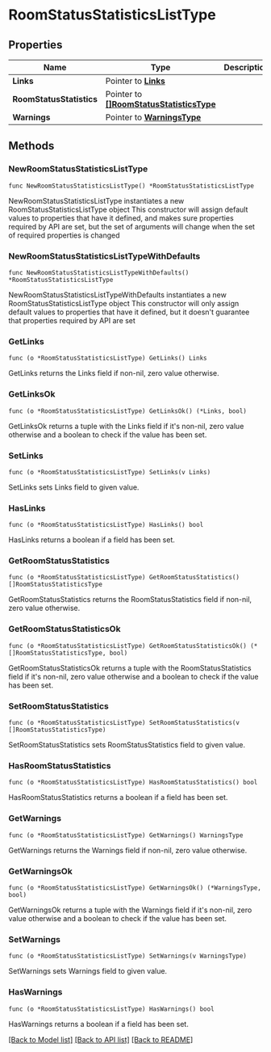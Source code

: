 # RoomStatusStatisticsListType

## Properties

Name | Type | Description | Notes
------------ | ------------- | ------------- | -------------
**Links** | Pointer to [**Links**](Links.md) |  | [optional] 
**RoomStatusStatistics** | Pointer to [**[]RoomStatusStatisticsType**](RoomStatusStatisticsType.md) |  | [optional] 
**Warnings** | Pointer to [**WarningsType**](WarningsType.md) |  | [optional] 

## Methods

### NewRoomStatusStatisticsListType

`func NewRoomStatusStatisticsListType() *RoomStatusStatisticsListType`

NewRoomStatusStatisticsListType instantiates a new RoomStatusStatisticsListType object
This constructor will assign default values to properties that have it defined,
and makes sure properties required by API are set, but the set of arguments
will change when the set of required properties is changed

### NewRoomStatusStatisticsListTypeWithDefaults

`func NewRoomStatusStatisticsListTypeWithDefaults() *RoomStatusStatisticsListType`

NewRoomStatusStatisticsListTypeWithDefaults instantiates a new RoomStatusStatisticsListType object
This constructor will only assign default values to properties that have it defined,
but it doesn't guarantee that properties required by API are set

### GetLinks

`func (o *RoomStatusStatisticsListType) GetLinks() Links`

GetLinks returns the Links field if non-nil, zero value otherwise.

### GetLinksOk

`func (o *RoomStatusStatisticsListType) GetLinksOk() (*Links, bool)`

GetLinksOk returns a tuple with the Links field if it's non-nil, zero value otherwise
and a boolean to check if the value has been set.

### SetLinks

`func (o *RoomStatusStatisticsListType) SetLinks(v Links)`

SetLinks sets Links field to given value.

### HasLinks

`func (o *RoomStatusStatisticsListType) HasLinks() bool`

HasLinks returns a boolean if a field has been set.

### GetRoomStatusStatistics

`func (o *RoomStatusStatisticsListType) GetRoomStatusStatistics() []RoomStatusStatisticsType`

GetRoomStatusStatistics returns the RoomStatusStatistics field if non-nil, zero value otherwise.

### GetRoomStatusStatisticsOk

`func (o *RoomStatusStatisticsListType) GetRoomStatusStatisticsOk() (*[]RoomStatusStatisticsType, bool)`

GetRoomStatusStatisticsOk returns a tuple with the RoomStatusStatistics field if it's non-nil, zero value otherwise
and a boolean to check if the value has been set.

### SetRoomStatusStatistics

`func (o *RoomStatusStatisticsListType) SetRoomStatusStatistics(v []RoomStatusStatisticsType)`

SetRoomStatusStatistics sets RoomStatusStatistics field to given value.

### HasRoomStatusStatistics

`func (o *RoomStatusStatisticsListType) HasRoomStatusStatistics() bool`

HasRoomStatusStatistics returns a boolean if a field has been set.

### GetWarnings

`func (o *RoomStatusStatisticsListType) GetWarnings() WarningsType`

GetWarnings returns the Warnings field if non-nil, zero value otherwise.

### GetWarningsOk

`func (o *RoomStatusStatisticsListType) GetWarningsOk() (*WarningsType, bool)`

GetWarningsOk returns a tuple with the Warnings field if it's non-nil, zero value otherwise
and a boolean to check if the value has been set.

### SetWarnings

`func (o *RoomStatusStatisticsListType) SetWarnings(v WarningsType)`

SetWarnings sets Warnings field to given value.

### HasWarnings

`func (o *RoomStatusStatisticsListType) HasWarnings() bool`

HasWarnings returns a boolean if a field has been set.


[[Back to Model list]](../README.md#documentation-for-models) [[Back to API list]](../README.md#documentation-for-api-endpoints) [[Back to README]](../README.md)


